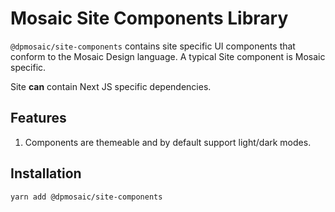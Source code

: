 # Mosaic Site Components Library

`@dpmosaic/site-components` contains site specific UI components that conform to the Mosaic Design language.
A typical Site component is Mosaic specific.

Site **can** contain Next JS specific dependencies.

## Features

1. Components are themeable and by default support light/dark modes.

## Installation

`yarn add @dpmosaic/site-components`
